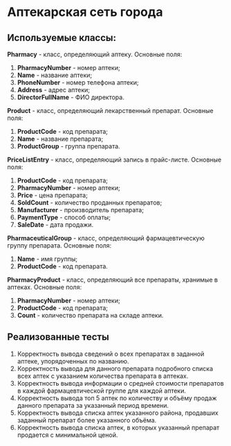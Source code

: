 # Аптекарская сеть города

## Используемые классы:
<b>Pharmacy</b> - класс, определяющий аптеку.
Основные поля:
1) <b>PharmacyNumber</b> - номер аптеки;
2) <b>Name</b> - название аптеки;
3) <b>PhoneNumber</b> - номер телефона аптеки;
4) <b>Address</b> - адрес аптеки;
5) <b>DirectorFullName</b> - ФИО директора.

<b>Product</b> - класс, определяющий лекарственный препарат.
Основные поля:
1) <b>ProductCode</b> - код препарата;
2) <b>Name</b> - название препарата;
3) <b>ProductGroup</b> - группа препарата.

<b>PriceListEntry</b> - класс, определяющий запись в прайс-листе.
Основные поля:
1) <b>ProductCode</b> - код препарата;
2) <b>PharmacyNumber</b> - номер аптеки;
3) <b>Price</b> - цена препарата;
4) <b>SoldCount</b> - количество проданных препаратов;
5) <b>Manufacturer</b> - производитель препарата;
6) <b>PaymentType</b> - способ оплаты;
7) <b>SaleDate</b> - дата продажи.

<b>PharmaceuticalGroup</b> - класс, определяющий фармацевтическую группу препарата.
Основные поля:
1) <b>Name</b> - имя группы;
2) <b>ProductCode</b> - код препарата.

<b>PharmacyProduct</b> - класс, определяющий все препараты, хранимые в аптеках.
Основные поля:
1) <b>PharmacyNumber</b> - номер аптеки;
2) <b>ProductCode</b> - код препарата;
3) <b>Count</b> - количество препарата на складе аптеки.

## Реализованные тесты
1) Корректность вывода сведений о всех препаратах в заданной аптеке, упорядоченных по 
названию.
2) Корректность вывода для данного препарата подробного списка всех аптек с указанием 
количества препарата в аптеках.
3) Корректность вывода информации о средней стоимости препаратов в каждой 
фармацевтической группе для каждой аптеки.
4) Корректность вывода топ 5 аптек по количеству и объёму продаж данного препарата за 
указанный период времени.
5) Корректность вывода списка аптек указанного района, продавших заданный препарат 
более указанного объёма.
6) Корректность вывода списка аптек, в которых указанный препарат продается с 
минимальной ценой.
